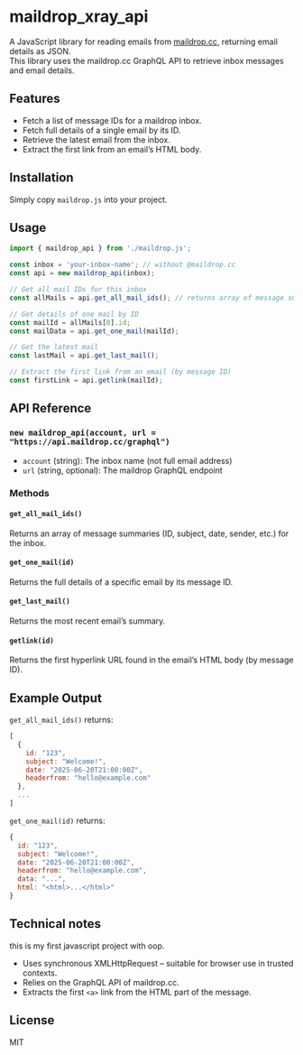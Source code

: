 # maildrop_xray_api

A JavaScript library for reading emails from [maildrop.cc](https://maildrop.cc), returning email details as JSON.  
This library uses the maildrop.cc GraphQL API to retrieve inbox messages and email details.

## Features

- Fetch a list of message IDs for a maildrop inbox.
- Fetch full details of a single email by its ID.
- Retrieve the latest email from the inbox.
- Extract the first link from an email’s HTML body.

## Installation

Simply copy `maildrop.js` into your project.

## Usage

```js
import { maildrop_api } from './maildrop.js';

const inbox = 'your-inbox-name'; // without @maildrop.cc
const api = new maildrop_api(inbox);

// Get all mail IDs for this inbox
const allMails = api.get_all_mail_ids(); // returns array of message summaries

// Get details of one mail by ID
const mailId = allMails[0].id;
const mailData = api.get_one_mail(mailId);

// Get the latest mail
const lastMail = api.get_last_mail();

// Extract the first link from an email (by message ID)
const firstLink = api.getlink(mailId);
```

## API Reference

### `new maildrop_api(account, url = "https://api.maildrop.cc/graphql")`

- `account` (string): The inbox name (not full email address)
- `url` (string, optional): The maildrop GraphQL endpoint

### Methods

#### `get_all_mail_ids()`
Returns an array of message summaries (ID, subject, date, sender, etc.) for the inbox.

#### `get_one_mail(id)`
Returns the full details of a specific email by its message ID.

#### `get_last_mail()`
Returns the most recent email’s summary.

#### `getlink(id)`
Returns the first hyperlink URL found in the email’s HTML body (by message ID).

## Example Output

`get_all_mail_ids()` returns:

```js
[
  {
    id: "123",
    subject: "Welcome!",
    date: "2025-06-20T21:00:00Z",
    headerfrom: "hello@example.com"
  },
  ...
]
```

`get_one_mail(id)` returns:

```js
{
  id: "123",
  subject: "Welcome!",
  date: "2025-06-20T21:00:00Z",
  headerfrom: "hello@example.com",
  data: "...",
  html: "<html>...</html>"
}
```

## Technical notes

  this is my first javascript project with oop.
- Uses synchronous XMLHttpRequest – suitable for browser use in trusted contexts.
- Relies on the GraphQL API of maildrop.cc.
- Extracts the first `<a>` link from the HTML part of the message.

## License

MIT
